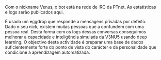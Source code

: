 Com o nickname Venus, o bot está na rede de IRC da PTnet. As estatísticas e logs serão publicados aqui.

É usado um eggdrop que responde a mensagens privadas por defeito. Dado o seu nick, existem muitas pessoas que a confundem com uma pessoa real. Desta forma com os logs dessas conversas conseguimos melhorar a capacidade e inteligência simulada da V3NU5 usando deep learning. O objectivo desta actividade é preparar uma base de dados suficientemente forte do ponto de vista do carácter e da personalidade que condicione a aprendizagem automatizada. 
